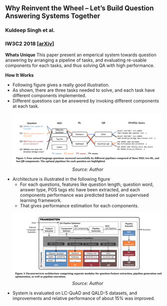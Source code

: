 ## Why Reinvent the Wheel – Let’s Build Question Answering Systems Together
### Kuldeep Singh et al.
### IW3C2 2018 [[arXiv](http://jens-lehmann.org/files/2018/www_qa_pipelines.pdf)]

**Whats Unique**
This paper present an emperical system towards question answering by arranging a pipeline of tasks, and evaluating re-usable components for each tasks, and thus solving QA with high performance.

**How It Works**
* Following figure gives a really good illustration.
* As shown, there are three tasks needed to solve, and each task have different components implemented.
* Different questions can be answered by invoking different components at each task.
    <p align="center">
    <img width=600 src="images/frankenstein_qa_pipeline.png">
    <em>Source: Author</em>
    </p>
* Architecture is illustrated in the following figure
    * For each questions, features like question length, question word, answer type, POS tags etc have been extracted, and each components performance was predicted based on supervised learning framework.
    * That gives performance estimation for each components.
    <p align="center">
    <img width=600 src="images/frankenstein_qa_architecture.png">
    <em>Source: Author</em>
    </p>
* System is evaluated on LC-QuAD and QALD-5 datasets, and improvements and relative performance of about 15% was improved.

